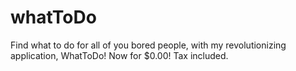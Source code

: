 # whatToDo
Find what to do for all of you bored people, with my revolutionizing application, WhatToDo! Now for $0.00! Tax included.
